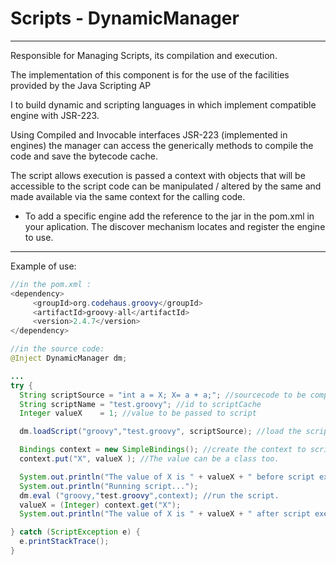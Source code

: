 # Scripts - DynamicManager

---

Responsible for Managing Scripts, its compilation and execution.

The implementation of this component is for the use of the facilities provided by the Java Scripting AP

I to build dynamic and scripting languages ​​in which implement compatible engine with JSR-223.

Using Compiled and Invocable interfaces JSR-223 \(implemented in engines\) the manager can access the generically methods to compile the code and save the bytecode cache.

The script allows execution is passed a context with objects that will be accessible to the script code can be manipulated / altered by the same and made available via the same context for the calling code.

* To add a specific engine add the reference to the jar in the pom.xml  in your aplication.  The discover mechanism locates and register the engine to use. 



---

Example of use:

```java
//in the pom.xml :
<dependency>
     <groupId>org.codehaus.groovy</groupId>
     <artifactId>groovy-all</artifactId>
     <version>2.4.7</version>
</dependency>

//in the source code:
@Inject DynamicManager dm;

...
try {                                  
  String scriptSource = "int a = X; X= a + a;"; //sourcecode to be compiled .  
  String scriptName = "test.groovy"; //id to scriptCache
  Integer valueX    = 1; //value to be passed to script

  dm.loadScript("groovy","test.groovy", scriptSource); //load the script into dynamicManager cache.   

  Bindings context = new SimpleBindings(); //create the context to script where 'X' is a key in script to a dynamic variable.                                                                  
  context.put("X", valueX ); //The value can be a class too.    

  System.out.println("The value of X is " + valueX + " before script execution.");
  System.out.println("Running script...");
  dm.eval ("groovy,"test.groovy",context); //run the script.        
  valueX = (Integer) context.get("X");                  
  System.out.println("The value of X is " + valueX + " after script execution.");

} catch (ScriptException e) {
  e.printStackTrace();
}
```



